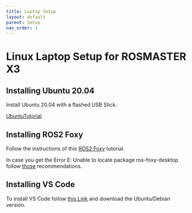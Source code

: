 ```yaml
---
title: Laptop Setup
layout: default
parent: Setup
nav_order: 1
---
```


# Linux Laptop Setup for ROSMASTER X3

## Installing Ubuntu 20.04
Install Ubuntu 20.04 with a flashed USB Stick.

[UbuntuTutorial](https://discourse.ubuntu.com/t/install-ubuntu-desktop/25312?_ga=2.14156471.1446103548.1699438096-313683218.1699438096)


## Installing ROS2 Foxy
Follow the instructions of this [ROS2 Foxy](https://docs.ros.org/en/foxy/Installation/Ubuntu-Install-Debians.html) tutorial.

In case you get the Error E: Unable to locate package ros-foxy-desktop follow [those](https://stackoverflow.com/questions/69277078/problem-with-instalation-ros-2-e-unable-to-locate-package-ros-foxy-desktop) recommendations.


## Installing VS Code
To install VS Code follow [this Link](https://code.visualstudio.com/download) and download the Ubuntu/Debian version.